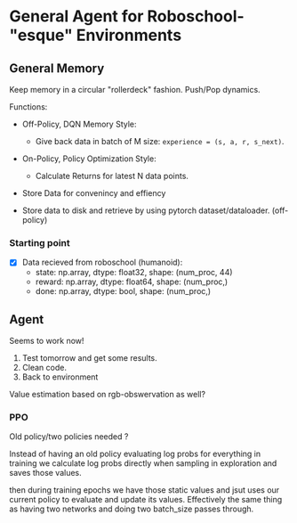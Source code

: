 General Agent for Roboschool-"esque" Environments
=================================================


General Memory
--------------

Keep memory in a circular "rollerdeck" fashion. Push/Pop dynamics.

Functions:
* Off-Policy, DQN Memory Style:
  * Give back data in batch of M size: `experience = (s, a, r, s_next)`.
* On-Policy,  Policy Optimization Style:
  * Calculate Returns for latest N data points.
* Store Data for convenincy and effiency    

* Store data to disk and retrieve by using pytorch dataset/dataloader. (off-policy)


### Starting point

- [x] Data recieved from roboschool (humanoid):
	* state:	np.array, dtype: float32, shape: (num_proc, 44)
	* reward: np.array, dtype: float64, shape: (num_proc,)
	* done:		np.array, dtype: bool, shape: (num_proc,)

Agent
------

Seems to work now! 
1. Test tomorrow and get some results.
2. Clean code.
3. Back to environment

Value estimation based on rgb-obswervation as well?

### PPO

Old policy/two policies needed ?

Instead of having an old policy evaluating log probs for everything in training we calculate log probs
directly when sampling in exploration and saves those values.

then during training epochs we have those static values and jsut uses our current policy to evaluate and update its values. Effectively the same thing as having two networks and doing two batch_size passes through.




